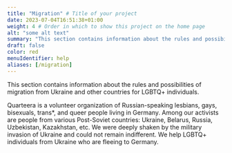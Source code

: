 ```yaml
---
title: "Migration" # Title of your project
date: 2023-07-04T16:51:38+01:00
weight: 4 # Order in which to show this project on the home page
alt: "some alt text"
summary: "This section contains information about the rules and possibilities of migration from Ukraine and other countries."
draft: false
color: red
menuIdentifier: help
aliases: [/migration]
---
```

This section contains information about the rules and possibilities of migration from Ukraine and other countries for LGBTQ+ individuals.

Quarteera is a volunteer organization of Russian-speaking lesbians, gays, bisexuals, trans*, and queer people living in Germany. Among our activists are people from various Post-Soviet countries: Ukraine, Belarus, Russia, Uzbekistan, Kazakhstan, etc. We were deeply shaken by the military invasion of Ukraine and could not remain indifferent. We help LGBTQ+ individuals from Ukraine who are fleeing to Germany.

